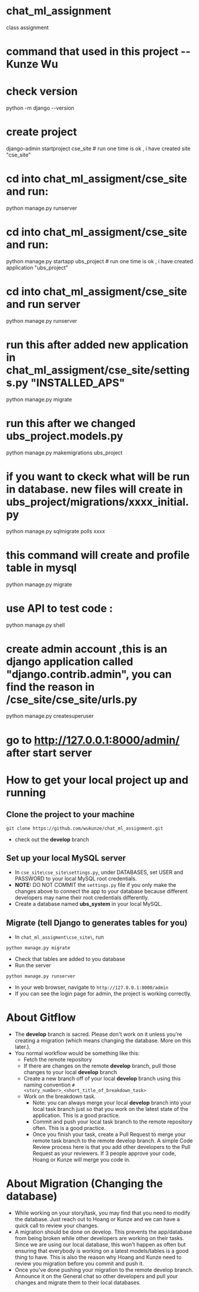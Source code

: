# chat_ml_assignment
class assignment


# command that used in this project -- Kunze Wu

# check version
python -m django --version


# create project
django-admin startproject cse_site  # run one time is ok , i have created site "cse_site"

# cd into chat_ml_assigment/cse_site and run:
python manage.py runserver


# cd into chat_ml_assigment/cse_site and run:
python manage.py startapp ubs_project  # run one time is ok , i have created application "ubs_project"


# cd into chat_ml_assigment/cse_site and run server
python manage.py runserver



# run this after added new application in chat_ml_assigment/cse_site/settings.py "INSTALLED_APS"
python manage.py migrate



# run this after we changed ubs_project.models.py
python manage.py makemigrations ubs_project
# if you want to ckeck what will be run in database. new files will create in ubs_project/migrations/xxxx_initial.py
python manage.py sqlmigrate polls xxxx
# this command will create and profile table in mysql
python manage.py migrate



# use API to test code :
python manage.py shell



# create admin account ,this is an django application called "django.contrib.admin", you can find the reason in /cse_site/cse_site/urls.py
python manage.py createsuperuser
# go to http://127.0.0.1:8000/admin/ after start server

# How to get your local project up and running

## Clone the project to your machine
```
git clone https://github.com/wukunze/chat_ml_assignment.git
```
* check out the **develop** branch

## Set up your local MySQL server
* In `cse_site\cse_site\settings.py`, under DATABASES, set USER and PASSWORD to your local MySQL root credentials.
* **NOTE:** DO NOT COMMIT the `settings.py` file if you only make the changes above to connect the app to your database because different developers may name their root credentials differently.
* Create a database named **ubs_system** in your local MySQL.

## Migrate (tell Django to generates tables for you)
* In `chat_ml_assigment\cse_site\`, run
```
python manage.py migrate
```
* Check that tables are added to you database
* Run the server
```
python manage.py runserver
```
* In your web browser, navigate to `http://127.0.0.1:8000/admin`
* If you can see the login page for admin, the project is working correctly.

# About Gitflow
* The **develop** branch is sacred. Please don't work on it unless you're creating a migration (which means changing the database. More on this later.).
* You normal workflow would be something like this:
    * Fetch the remote repository
    * If there are changes on the remote **develop** branch, pull those changes to your local **develop** branch
    * Create a new branch off of your local **develop** branch using this naming convention `#<story_number>_<short_title_of_breakdown_task>`
    * Work on the breakdown task. 
        * Note: you can always merge your local **develop** branch into your local task branch just so that you work on the latest state of the application. This is a good practice.
        * Commit and push your local task branch to the remote repository often. This is a good practice.
        * Once you finish your task, create a Pull Request to merge your remote task branch to the remote develop branch. A simple Code Review process here is that you add other developers to the Pull Request as your reviewers. If 3 people approve your code, Hoang or Kunze will merge you code in.

# About Migration (Changing the database)
* While working on your story/task, you may find that you need to modify the database. Just reach out to Hoang or Kunze and we can have a quick call to review your changes. 
* A migration should be done on develop. This prevents the app/database from being broken while other developers are working on their tasks. Since we are using our local database, this won't happen as often but ensuring that everybody is working on a latest models/tables is a good thing to have. This is also the reason why Hoang and Kunze need to review you migration before you commit and push it. 
* Once you've done pushing your migration to the remote develop branch. Announce it on the General chat so other developers and pull your changes and migrate them to their local databases.




